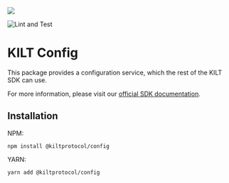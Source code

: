 [![](https://user-images.githubusercontent.com/39338561/122415864-8d6a7c00-cf88-11eb-846f-a98a936f88da.png)
](https://kilt.io)

![Lint and Test](https://github.com/KILTprotocol/sdk-js/workflows/Lint%20and%20Test/badge.svg)

# KILT Config

This package provides a configuration service, which the rest of the KILT SDK can use.

For more information, please visit our [official SDK documentation](https://dev.kilt.io/docs/sdk/introduction).

## Installation

NPM:
```
npm install @kiltprotocol/config
```
YARN:
```
yarn add @kiltprotocol/config
```
